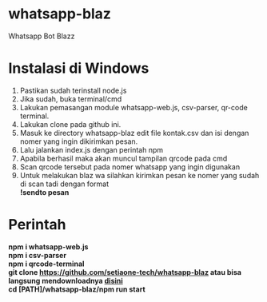 # whatsapp-blaz
Whatsapp Bot Blazz

# Instalasi di Windows
1. Pastikan sudah terinstall node.js
2. Jika sudah, buka terminal/cmd
3. Lakukan pemasangan module whatsapp-web.js, csv-parser, qr-code terminal.<br>
4. Lakukan clone pada github ini.
5. Masuk ke directory whatsapp-blaz edit file kontak.csv dan isi dengan nomer yang ingin dikirimkan pesan.
6. Lalu jalankan index.js dengan perintah npm
7. Apabila berhasil maka akan muncul tampilan qrcode pada cmd
8. Scan qrcode tersebut pada nomer whatsapp yang ingin digunakan
9. Untuk melakukan blaz wa silahkan kirimkan pesan ke nomer yang sudah di scan tadi dengan format<br>
<b>!sendto pesan</b>

# Perintah
<b>npm i whatsapp-web.js</b><br>
<b>npm i csv-parser</b><br>
<b>npm i qrcode-terminal</b><br>
<b>git clone https://github.com/setiaone-tech/whatsapp-blaz atau bisa langsung mendownloadnya <a href="https://github.com/setiaone-tech/whatsapp-blaz/archive/main.zip">disini</a></b><br>
<b>cd [PATH]/whatsapp-blaz/npm run start</b>
